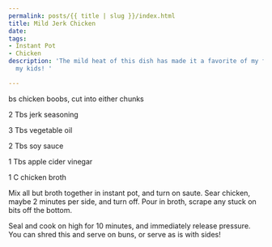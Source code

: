 ```yaml
---
permalink: posts/{{ title | slug }}/index.html
title: Mild Jerk Chicken
date: 
tags:
- Instant Pot
- Chicken
description: 'The mild heat of this dish has made it a favorite of my family, even
  my kids! '

---
```

bs chicken boobs, cut into either chunks

2 Tbs jerk seasoning

3 Tbs vegetable oil

2 Tbs soy sauce

1 Tbs apple cider vinegar

1 C chicken broth

Mix all but broth together in instant pot, and turn on saute. Sear chicken, maybe 2 minutes per side, and turn off. Pour in broth, scrape any stuck on bits off the bottom.

Seal and cook on high for 10 minutes, and immediately release pressure. You can shred this and serve on buns, or serve as is with sides! 
